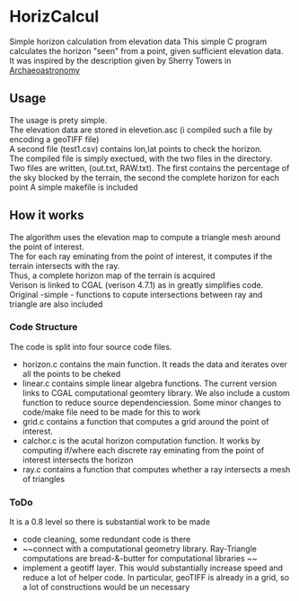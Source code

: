 # HorizCalcul
Simple horizon calculation from elevation data
This simple C program calculates the horizon "seen" from a point, given sufficient elevation data.  
It was inspired by the description given by Sherry Towers in [Archaeoastronomy](http://sherrytowers.com/2014/04/13/archeoastronomy-calculating-the-horizon-profile-using-online-us-geographic-survey-data/)

## Usage
The usage is prety simple.  
The elevation data are stored in elevetion.asc (i compiled such a file by encoding a geoTIFF file)  
A second file (test1.csv) contains lon,lat points to check the horizon.  
The compiled file is simply exectued, with the two files in the directory.  
Two files are written, (out.txt, RAW.txt). The first contains the percentage of the sky blocked by the terrain, the second the complete horizon for each point
A simple makefile is included

## How it works
The algorithm uses the elevation map to compute a triangle mesh around the point of interest.  
The for each ray eminating from the point of interest, it computes if the terrain intersects with the ray.  
Thus, a complete horizon map of the terrain is acquired  
Verison is  linked to CGAL (verison 4.7.1)   as in greatly simplifies code.  
Original -simple - functions to copute intersections between ray and triangle are also included



### Code Structure
The code is split into four source code files.
* horizon.c contains the main function. It reads the data and iterates over all the points to be cheked
* linear.c contains simple linear algebra functions. The current version links to CGAL computational geomtery library. We also include a  custom function  to reduce source dependenciession. Some minor changes to code/make file need to be made for this to work
* grid.c contains a function that computes a grid around the point of interest. 
* calchor.c is the acutal horizon computation function. It works by computing if/where each discrete ray eminating from the point of interest intersects the horizon
* ray.c contains a function that computes whether a ray intersects a mesh of triangles

### ToDo
It is a 0.8 level so there is substantial work to be made
* code cleaning, some redundant code is there
*  ~~connect with a computational geometry library. Ray-Triangle computations are bread-&-butter for computational libraries ~~
* implement a geotiff layer. This would substantially increase speed and reduce a lot of helper code. In particular, geoTIFF is already in a grid, so a lot of constructions would be un necessary

 

